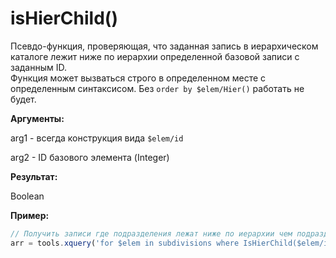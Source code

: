 # isHierChild\(\)

Псевдо-функция, проверяющая, что заданная запись в иерархическом каталоге лежит ниже по иерархии определенной базовой записи с заданным ID.  
Функция может вызваться строго  в определенном месте с определенным синтаксисом. Без `order by $elem/Hier()` работать не будет.

**Аргументы:**

arg1 - всегда конструкция вида `$elem/id`

arg2 - ID базового элемента \(Integer\)

**Результат:**

Boolean

**Пример:**

```js
// Получить записи где подразделения лежат ниже по иерархии чем подразделение с id = 5618059798961344793
arr = tools.xquery('for $elem in subdivisions where IsHierChild($elem/id, 5618059798961344793) order by $elem/Hier() return $elem');
```



